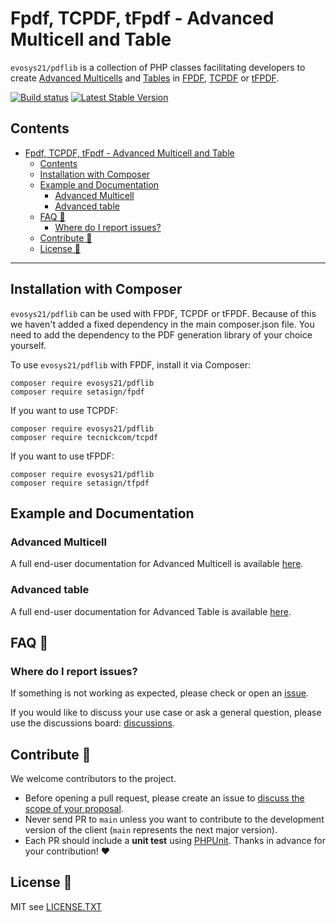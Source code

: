 # Fpdf, TCPDF, tFpdf - Advanced Multicell and Table 

`evosys21/pdflib` is a collection of PHP classes facilitating developers to create [Advanced Multicells]() and [Tables]() in [FPDF](http://www.fpdf.org), [TCPDF](https://github.com/tecnickcom/TCPDF) or 
[tFPDF](http://fpdf.org/en/script/script92.php).


[![Build status](https://github.com/evosys21/pdflib/workflows/build/badge.svg)](https://github.com/evosys21/pdflib/actions) [![Latest Stable Version](https://poser.pugx.org/evosys21/phplib/v/stable)](https://packagist.org/packages/evosys21/phplib)

## Contents

<!-- TOC -->
* [Fpdf, TCPDF, tFpdf - Advanced Multicell and Table](#fpdf-tcpdf-tfpdf---advanced-multicell-and-table-)
  * [Contents](#contents)
  * [Installation with Composer](#installation-with-composer)
  * [Example and Documentation](#example-and-documentation)
    * [Advanced Multicell](#advanced-multicell)
    * [Advanced table](#advanced-table)
  * [FAQ 🔮](#faq-)
    * [Where do I report issues?](#where-do-i-report-issues)
  * [Contribute 🚀](#contribute-)
  * [License 📗](#license-)
<!-- TOC -->

***

## Installation with Composer

`evosys21/pdflib` can be used with FPDF, TCPDF or tFPDF. Because of this we haven't added a fixed dependency in the main composer.json file. You need to add the dependency to the PDF generation library of your choice yourself.

To use `evosys21/pdflib` with FPDF, install it via Composer:

```shell
composer require evosys21/pdflib
composer require setasign/fpdf
```

If you want to use TCPDF:

```shell
composer require evosys21/pdflib
composer require tecnickcom/tcpdf
```

If you want to use tFPDF:

```shell
composer require evosys21/pdflib
composer require setasign/tfpdf
```

## Example and Documentation

### Advanced Multicell

A full end-user documentation for Advanced Multicell is available [here](docs/multicell.md).

### Advanced table

A full end-user documentation for Advanced Table is available [here](docs/table.md).

## FAQ 🔮

### Where do I report issues?

If something is not working as expected, please check or open an 
[issue](https://github.com/evosys21/pdflib/issues).

If you would like to discuss your use case or ask a general question, please use the discussions board:
[discussions](https://github.com/evosys21/pdflib/discussions).

## Contribute 🚀

We welcome contributors to the project.
- Before opening a pull request, please create an issue to
  [discuss the scope of your proposal](https://github.com/evosys21/pdflib/issues).
- Never send PR to `main` unless you want to contribute to the development
  version of the client (`main` represents the next major version).
- Each PR should include a **unit test** using [PHPUnit](https://phpunit.de/).
Thanks in advance for your contribution! :heart:

## License 📗

MIT see [LICENSE.TXT](LICENSE.TXT)
